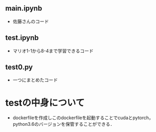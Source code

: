 ## main.ipynb
- 佐藤さんのコード
## test.ipynb
- マリオ1-1から8-4まで学習できるコード
## test0.py
- 一つにまとめたコード
# testの中身について
- dockerfileを作成しこのdockerfileを起動することでcudaとpytorch，python3.6のバージョンを保管することができる．